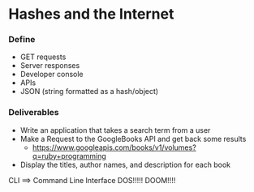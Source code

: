 # Hashes and the Internet

### Define

* GET requests
* Server responses
* Developer console
* APIs
* JSON (string formatted as a hash/object)

### Deliverables

* Write an application that takes a search term from a user
* Make a Request to the GoogleBooks API and get back some results
  * https://www.googleapis.com/books/v1/volumes?q=ruby+programming
* Display the titles, author names, and description for each book


CLI ==> Command Line Interface
DOS!!!!! DOOM!!!!
